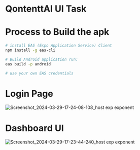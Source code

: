 # QontenttAI UI Task

# Process to Build the apk 
```sh
# install EAS (Expo Application Service) Client
npm install -g eas-cli

# Build Android application run:
eas build -p android

# use your own EAS credentials

```

# Login Page
![Screenshot_2024-03-29-17-24-08-108_host exp exponent](https://github.com/Ankitsharma991/QontenttAI/assets/92421133/76877e35-97db-47d8-b54b-c1e6165af8aa)

# Dashboard UI
![Screenshot_2024-03-29-17-23-44-240_host exp exponent](https://github.com/Ankitsharma991/QontenttAI/assets/92421133/ca7fad2d-bbc8-4e69-a44c-f602801ae659)

